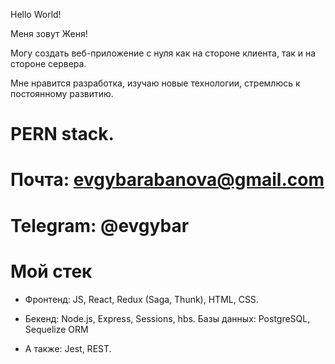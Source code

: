 Hello World!

Меня зовут Женя! 

Могу создать веб-приложение с нуля как на стороне клиента, так и на стороне сервера. 


Мне нравится разработка, изучаю новые технологии, стремлюсь к постоянному развитию.




# PERN stack.


# Почта: evgybarabanova@gmail.com


# Telegram: @evgybar


# Мой стек 

* Фронтенд: JS, React, Redux (Saga, Thunk), HTML, CSS. 

* Бекенд: Node.js, Express, Sessions, hbs. Базы данных: PostgreSQL, Sequelize ORM

* A также: Jest, REST.
